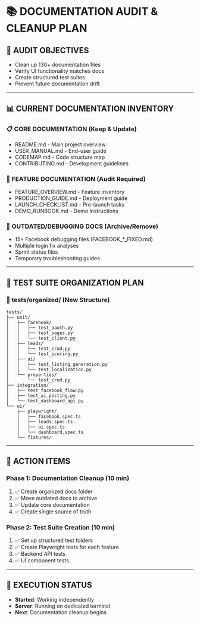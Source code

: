 # 📚 DOCUMENTATION AUDIT & CLEANUP PLAN

## 🎯 **AUDIT OBJECTIVES**
- Clean up 130+ documentation files
- Verify UI functionality matches docs
- Create structured test suites
- Prevent future documentation drift

---

## 📊 **CURRENT DOCUMENTATION INVENTORY**

### 📋 **CORE DOCUMENTATION** (Keep & Update)
- README.md - Main project overview
- USER_MANUAL.md - End-user guide
- CODEMAP.md - Code structure map
- CONTRIBUTING.md - Development guidelines

### 🔧 **FEATURE DOCUMENTATION** (Audit Required)
- FEATURE_OVERVIEW.md - Feature inventory
- PRODUCTION_GUIDE.md - Deployment guide
- LAUNCH_CHECKLIST.md - Pre-launch tasks
- DEMO_RUNBOOK.md - Demo instructions

### 🚫 **OUTDATED/DEBUGGING DOCS** (Archive/Remove)
- 15+ Facebook debugging files (FACEBOOK_*_FIXED.md)
- Multiple login fix analyses
- Sprint status files
- Temporary troubleshooting guides

---

## 🧪 **TEST SUITE ORGANIZATION PLAN**

### 📁 **tests/organized/** (New Structure)
```
tests/
├── unit/
│   ├── facebook/
│   │   ├── test_oauth.py
│   │   ├── test_pages.py
│   │   └── test_client.py
│   ├── leads/
│   │   ├── test_crud.py
│   │   └── test_scoring.py
│   ├── ai/
│   │   ├── test_listing_generation.py
│   │   └── test_localization.py
│   └── properties/
│       └── test_crud.py
├── integration/
│   ├── test_facebook_flow.py
│   ├── test_ai_posting.py
│   └── test_dashboard_api.py
└── ui/
    ├── playwright/
    │   ├── facebook.spec.ts
    │   ├── leads.spec.ts
    │   ├── ai.spec.ts
    │   └── dashboard.spec.ts
    └── fixtures/
```

---

## 🎯 **ACTION ITEMS**

### Phase 1: Documentation Cleanup (10 min)
1. ✅ Create organized docs folder
2. ✅ Move outdated docs to archive
3. ✅ Update core documentation
4. ✅ Create single source of truth

### Phase 2: Test Suite Creation (10 min)
1. ✅ Set up structured test folders
2. ✅ Create Playwright tests for each feature
3. ✅ Backend API tests
4. ✅ UI component tests

---

## 🚀 **EXECUTION STATUS**
- **Started**: Working independently
- **Server**: Running on dedicated terminal
- **Next**: Documentation cleanup begins
